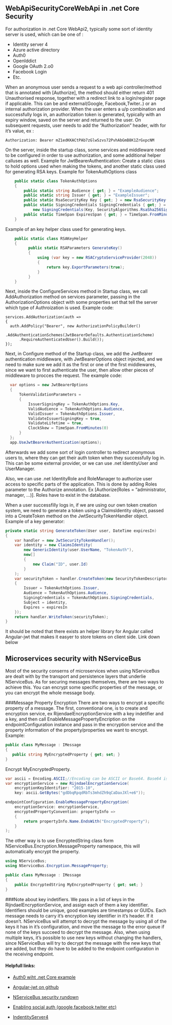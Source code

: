 ## WebApiSecurityCoreWebApi in .net Core Security

For authorization in .net Core WebApi2, typically some sort of identity server is used, which can be one of : 
*	Identity server 4
*	Azure active directory
*	Auth0
*	OpenIddict
*	Google OAuth 2.o0
*	Facebook Login
* Etc.

When an anonymous user sends a request to a web api controller/method that is annotated with [Authorize], the method should either return 401 Unauthorised response, together with a redirect link to a login/register page if applicable. This can be and external(Google, Facebook,Twiter..) or an internal authorization provider.  When the user enters a u/p combination and successfully logs in, an authorization token is generated, typically with an expiry window, saved on the server and returned to the user. On subsequent requests, user needs to add the “Authorization” header, with <type> <token> for it’s value, ex : 

```http
Authorization: Bearer mZ1edKKACtPAb7zGlwSzvs72PvhAbGmB8K1ZrGxpcNM
```

On the server, inside the startup class, some services and middleware need to be configured in order to use authorization, and some additional helper calluses as well.
Example for JwtBearerAuthentication:
Create a static class to hold options used when making the tokens,  and another static class used for generating RSA keys.
Example for TokenAuthOptions class

```C#
    public static class TokenAuthOptions
    {
        public static string Audience { get; } = "ExampleAudience";
        public static string Issuer { get; } = "ExampleIssuer";
        public static RsaSecurityKey Key { get; } = new RsaSecurityKey(RSAKeyHelper.GenerateKey());
        public static SigningCredentials SigningCredentials { get; } =
            new SigningCredentials(Key, SecurityAlgorithms.RsaSha256Signature);
        public static TimeSpan ExpiresSpan { get; } = TimeSpan.FromMinutes(30);
    }
```

Example of an key helper class used for generating keys.

```C#
    public static class RSAKeyHelper
    {
          public static RSAParameters GenerateKey()
          {
              using (var key = new RSACryptoServiceProvider(2048))
              {
                  return key.ExportParameters(true);
              }
          }
    }
```

Next, inside the ConfigureServices method in Startup class, we call AddAuthorization method on services  parameter, passing in the AuthorizationOptions object with some properties set that tell the server which type of Authroization is used. 
Example code:

```#
services.AddAuthorization(auth =>
{
  auth.AddPolicy("Bearer", new AuthorizationPolicyBuilder()
      .AddAuthenticationSchemes(JwtBearerDefaults.AuthenticationScheme)
      .RequireAuthenticatedUser().Build());
});
```

Next, in Configure method of the Startup class, we add the JwtBearer authentication middleware, with JwtBearerOptions object injected, and we need to make sure we add it as the first or one of the first middlewares, since we want to first authenticate the user, then allow other pieces of middleware to procces the request.
The example code:

```C#
  var options = new JwtBearerOptions
  {
      TokenValidationParameters =
      {
          IssuerSigningKey = TokenAuthOptions.Key,
          ValidAudience = TokenAuthOptions.Audience,
          ValidIssuer = TokenAuthOptions.Issuer,
          ValidateIssuerSigningKey = true,
          ValidateLifetime = true,
          ClockSkew = TimeSpan.FromMinutes(0)
      }
  };
  app.UseJwtBearerAuthentication(options);
```

Afterwards we add some sort of login controller to redirect anonymous users to, where they can get their auth token when they successfully log in. This can be some external provider, or we can use .net IdentityUser and UserManager.

Also, we can use .net IdentityRole and RoleManager to authorize user access to specific parts of the application. This is done by adding Roles parameter to the Authorize annotation. Ex [Authorize(Roles = “administrator, manager, …)]. Roles have to exist in the database.

When a user successfilly logs in, if we are using our own token creation system, we need to generate a token using a ClaimsIdentity object, passed into a CreateToken method on the JwtSecurityTokenHandler object.
Example of a key generator:

```C#
private static string GenerateToken(User user, DateTime expiresIn)
{
    var handler = new JwtSecurityTokenHandler();
    var identity = new ClaimsIdentity(
        new GenericIdentity(user.UserName, "TokenAuth"),
        new[]
        {
            new Claim("ID", user.Id)
        }
    );
    var securityToken = handler.CreateToken(new SecurityTokenDescriptor
    {
        Issuer = TokenAuthOptions.Issuer,
        Audience = TokenAuthOptions.Audience,
        SigningCredentials = TokenAuthOptions.SigningCredentials,
        Subject = identity,
        Expires = expiresIn
    });
    return handler.WriteToken(securityToken);
}
```

It should be noted that there exists an helper library for Angular called Angular-jwt that makes it easyer to store
tokens on client side. Link down below

## Microservices security with NServiceBus

Most of the security conserns of microservices when using NServiceBus are dealt with by 
the transport and persistence layers that underlie NServiceBus. As for securing messages themselves, 
there are two ways to achieve this. You can encrypt some specific properties of the message, or you can encrypt the whole message body.

###Message Property Encryption
There are two ways to encrypt a specific property of a message. The first, conventional one, is to create and encryption service, ex RijendaelEncryptionService with a key indetifier and a key, and then call EnableMessagePropertyEncription on the endpointConfiguration instance and pass in the encryption service and the property information of the property/properties we  want to encrypt.
Example:

```C#
public class MyMessage : IMessage
{
   public string MyEncryptedProperty { get; set; }
}
```

Encrypt MyEncryptedProperty.

```C#
var ascii = Encoding.ASCII;//Encoding can be ASCII or Base64. Base64 is recommended 
var encryptionService = new RijndaelEncryptionService(
    encryptionKeyIdentifier: "2015-10",
    key: ascii.GetBytes("gdDbqRpqdRbTs3mhdZh9qCaDaxJXl+e6"));

endpointConfiguration.EnableMessagePropertyEncryption(
    encryptionService: encryptionService,
    encryptedPropertyConvention: propertyInfo =>
    {
        return propertyInfo.Name.EndsWith("EncryptedProperty");
    }
);
```


The other way is to use EncryptedString class form NServiceBus.Encryption.MessageProperty namespace, 
this will automatically encrypt the property.
 
 
```C#
using NServiceBus;
using NServiceBus.Encryption.MessageProperty;

public class MyMessage : IMessage
{
    public EncryptedString MyEncryptedProperty { get; set; }
}
```

###Note about key indetifiers.
We pass in a list of keys in the RijndaelEncryptionService, and assign each of them a key identifier. 
Identifiers should be unique, good examples are timestamps or GUIDs. Each message needs to carry it’s encryption key identifier in it’s header. If it doesn’t. NServiceBus will attempt to decrypt the message by using all of the keys it has in it’s configuration, and move the message to the error queue if none of the keys succeed to decrypt the message. Also, when using multiple keys, it’s possible to use new keys without changing the handlers, since NServiceBus will try to decrypt the message with the new keys that are added, but they do have to be added to the endpoint configuration in the receiving endpoint.


#### Helpfull links:
* [Auth0 wiht .net Core example](https://auth0.com/blog/asp-dot-net-core-authentication-tutorial/)

* [Angular-jwt on github](https://github.com/auth0/angular2-jwt/)

* [NServiceBus security rundown](https://docs.particular.net/nservicebus/security/)

* [Enabling social auth (google,facebook,twiter etc)](https://docs.microsoft.com/en-us/aspnet/core/security/authentication/social/)

* [IndentityServer4](https://identityserver4.readthedocs.io/en/release/)
